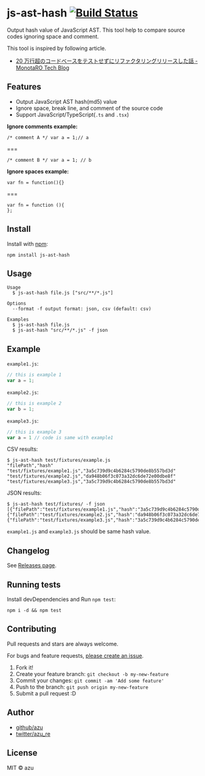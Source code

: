 # js-ast-hash [![Build Status](https://travis-ci.org/azu/js-ast-hash.svg?branch=master)](https://travis-ci.org/azu/js-ast-hash)

Output hash value of JavaScript AST.
This tool help to compare source codes ignoring space and comment.

This tool is inspired by following article.

- [20 万行超のコードベースをテストせずにリファクタリングリリースした話 - MonotaRO Tech Blog](https://tech-blog.monotaro.com/entry/2018/09/26/142451)

## Features


- Output JavaScript AST hash(md5) value
- Ignore space, break line, and comment of the source code
- Support JavaScript/TypeScript(`.ts` and `.tsx`)

**Ignore comments example:**

```
/* comment A */ var a = 1;// a
```

===

```
/* comment B */ var a = 1; // b
```

**Ignore spaces example:**

```
var fn = function(){}
```

===

```
var fn = function (){
};
```


## Install

Install with [npm](https://www.npmjs.com/):

    npm install js-ast-hash

## Usage


    Usage
      $ js-ast-hash file.js ["src/**/*.js"]

    Options
      --format -f output format: json, csv (default: csv)

    Examples
      $ js-ast-hash file.js
      $ js-ast-hash "src/**/*.js" -f json

## Example

`example1.js`:
```js
// this is example 1
var a = 1;
```

`example2.js`:
```js
// this is example 2
var b = 1;
```
`example3.js`:
```js
// this is example 3
var a = 1 // code is same with example1
```

CSV results:

```
$ js-ast-hash test/fixtures/example.js
"filePath","hash"
"test/fixtures/example1.js","3a5c739d9c4b6284c5790de8b557bd3d"
"test/fixtures/example2.js","da948b06f3c073a32dc6de72e00dbe8f"
"test/fixtures/example3.js","3a5c739d9c4b6284c5790de8b557bd3d"
```

JSON results:

```
$ js-ast-hash test/fixtures/ -f json
[{"filePath":"test/fixtures/example1.js","hash":"3a5c739d9c4b6284c5790de8b557bd3d"},{"filePath":"test/fixtures/example2.js","hash":"da948b06f3c073a32dc6de72e00dbe8f"},{"filePath":"test/fixtures/example3.js","hash":"3a5c739d9c4b6284c5790de8b557bd3d"},]
```

`example1.js` and `example3.js` should be same hash value.

## Changelog

See [Releases page](https://github.com/azu/js-ast-hash/releases).

## Running tests

Install devDependencies and Run `npm test`:

    npm i -d && npm test

## Contributing

Pull requests and stars are always welcome.

For bugs and feature requests, [please create an issue](https://github.com/azu/js-ast-hash/issues).

1. Fork it!
2. Create your feature branch: `git checkout -b my-new-feature`
3. Commit your changes: `git commit -am 'Add some feature'`
4. Push to the branch: `git push origin my-new-feature`
5. Submit a pull request :D

## Author

- [github/azu](https://github.com/azu)
- [twitter/azu_re](https://twitter.com/azu_re)

## License

MIT © azu
